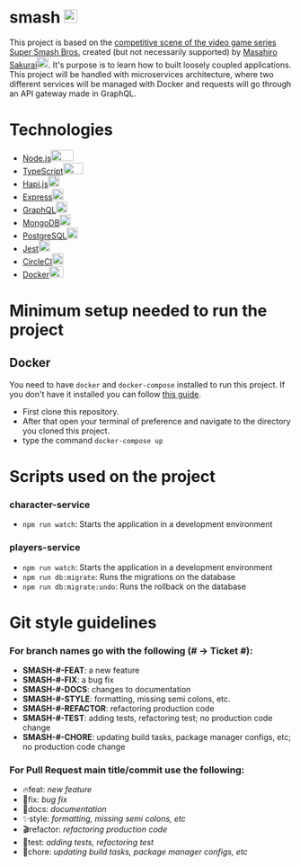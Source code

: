 # smash <img width="24" height="24" src="https://upload.wikimedia.org/wikipedia/commons/4/49/Smash_Ball.png" alt="smash logo">

This project is based on the [competitive scene of the video game series Super Smash Bros.](https://smashworldtour.com/) created (but not necessarily supported) by [Masahiro Sakurai](https://en.wikipedia.org/wiki/Masahiro_Sakurai)<a href="https://twitter.com/Sora_Sakurai?ref_src=twsrc%5Egoogle%7Ctwcamp%5Eserp%7Ctwgr%5Eauthor"><img width="20" height="20" src="https://logosvector.net/wp-content/uploads/2012/12/new-twitter-logo-vector.png"></a>. It's purpose is to learn how to built loosely coupled applications. This project will be handled with microservices architecture, where two different services will be managed with Docker and requests will go through an API gateway made in GraphQL.

# Technologies

- [Node.js<img width="40" height="20" src="https://pluspng.com/img-png/nodejs-logo-png-create-a-model-to-persist-data-in-a-node-js-loopback-api-from-beeman-nl-on-eggheadio-1200.png">](https://nodejs.org/en/)
- [TypeScript<img width="35" height="20" src="https://camo.githubusercontent.com/a1bd25907fece453efea35385a9252fc10a12258/687474703a2f2f7777772e747970657363726970746c616e672e6f72672f6173736574732f696d616765732f69636f6e732f7361666172692d70696e6e65642d7461622e737667">](https://www.typescriptlang.org/)
- [Hapi.js<img width="20" height="20" src="https://avatars3.githubusercontent.com/u/3774533?s=400&v=4">](https://hapi.dev/)
- [Express<img width="20" height="20" src="https://d2eip9sf3oo6c2.cloudfront.net/tags/images/000/000/359/full/expressjslogo.png">](https://expressjs.com/)
- [GraphQL<img width="20" height="20" src="https://camo.githubusercontent.com/1dae7db18ee88a998c9b237c0d33f9c2c71f748f/68747470733a2f2f692e696d6775722e636f6d2f6254373670585a2e706e67">](https://graphql.org/)
- [MongoDB<img width="20" height="20" src="https://webassets.mongodb.com/_com_assets/cms/leaf-2g1s5txorx.svg">](https://www.mongodb.com/)
- [PostgreSQL<img width="20" height="20" src="https://upload.wikimedia.org/wikipedia/commons/thumb/2/29/Postgresql_elephant.svg/1200px-Postgresql_elephant.svg.png">](https://www.postgresql.org/)
- [Jest<img width="20" height="20" src="https://seeklogo.com/images/J/jest-logo-F9901EBBF7-seeklogo.com.png">](https://jestjs.io/)
- [CircleCI<img width="20" height="20" src="https://upload.wikimedia.org/wikipedia/commons/thumb/8/82/Circleci-icon-logo.svg/1200px-Circleci-icon-logo.svg.png">](https://circleci.com/)
- [Docker<img width="25" height="20" src="https://www.docker.com/sites/default/files/d8/2019-07/Moby-logo.png">](https://www.docker.com/)

# Minimum setup needed to run the project

## Docker

You need to have `docker` and `docker-compose` installed to run this project. If you don't have it installed you can follow [this guide](https://docs.docker.com/install/).

- First clone this repository.
- After that open your terminal of preference and navigate to the directory you cloned this project.
- type the command `docker-compose up`

# Scripts used on the project

### character-service

- `npm run watch`: Starts the application in a development environment

### players-service

- `npm run watch`: Starts the application in a development environment
- `npm run db:migrate`: Runs the migrations on the database
- `npm run db:migrate:undo`: Runs the rollback on the database

# Git style guidelines

### For branch names go with the following (# -> Ticket #):

- **SMASH-#-FEAT**: a new feature
- **SMASH-#-FIX**: a bug fix
- **SMASH-#-DOCS**: changes to documentation
- **SMASH-#-STYLE**: formatting, missing semi colons, etc.
- **SMASH-#-REFACTOR**: refactoring production code
- **SMASH-#-TEST**: adding tests, refactoring test; no production code change
- **SMASH-#-CHORE**: updating build tasks, package manager configs, etc; no production code change

### For Pull Request main title/commit use the following:

- 🔥feat: _new feature_
- 🎊fix: _bug fix_
- 📝docs: _documentation_
- ✨style: _formatting, missing semi colons, etc_
- 🎬refactor: _refactoring production code_
- 🧪test: _adding tests, refactoring test_
- 🤖chore: _updating build tasks, package manager configs, etc_
